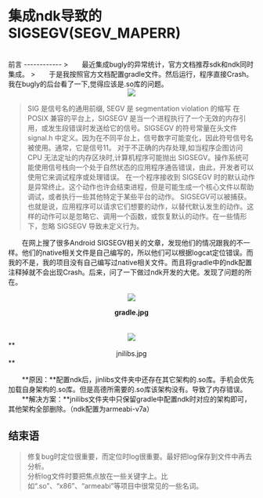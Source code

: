 集成ndk导致的SIGSEGV(SEGV_MAPERR)
============
<br/>
前言
------------
>　　最近集成bugly的异常统计，官方文档推荐sdk和ndk同时集成。  
>　　于是我按照官方文档配置gradle文件。然后运行，程序直接Crash。我在bugly的后台看了一下,觉得应该是.so库的问题。
<br/>
<div align=center><img  src="https://raw.githubusercontent.com/liangfeng093/MarkdownBlogs/master/res/2018-2/bugly_ndk1.png"/></div>

>SIG 是信号名的通用前缀, SEGV 是 segmentation violation 的缩写
在 POSIX 兼容的平台上，SIGSEGV 是当一个进程执行了一个无效的内存引用，或发生段错误时发送给它的信号。SIGSEGV 的符号常量在头文件 signal.h 中定义。因为在不同平台上，信号数字可能变化，因此符号信号名被使用。通常，它是信号11。
对于不正确的内存处理,如当程序企图访问 CPU 无法定址的内存区块时,计算机程序可能抛出 SIGSEGV。操作系统可能使用信号栈向一个处于自然状态的应用程序通告错误，由此，开发者可以使用它来调试程序或处理错误。
在一个程序接收到 SIGSEGV 时的默认动作是异常终止。这个动作也许会结束进程，但是可能生成一个核心文件以帮助调试，或者执行一些其他特定于某些平台的动作。
SIGSEGV可以被捕获。也就是说，应用程序可以请求它们想要的动作，以替代默认发生的动作。这样的动作可以是忽略它、调用一个函数，或恢复默认的动作。在一些情形下，忽略 SIGSEGV 导致未定义行为。

　　在网上搜了很多Android SIGSEGV相关的文章，发现他们的情况跟我的不一样。他们的native相关文件是自己编写的，所以他们可以根据logcat定位错误。而我的不是，我的项目没有自己编写过native相关文件。而且将gradle中的ndk配置注释掉就不会出现Crash。后来，问了一下做过ndk开发的大佬。发现了问题的所在。  

<div align=center><img  src="https://raw.githubusercontent.com/liangfeng093/MarkdownBlogs/master/res/2018-2/bugly_ndk2.png"/></div>

**<div align=center>gradle.jpg</div>**　　　　
<br/>
<div align=center><img  src="https://raw.githubusercontent.com/liangfeng093/MarkdownBlogs/master/res/2018-2/bugly_ndk3.png"/></div>
**<div align=center>jnilibs.jpg</div>**　　　　

　　**原因：**配置ndk后，jinlibs文件夹中还存在其它架构的.so库。手机会优先加载自身架构的.so库。但是高德所需要的.so库该架构没有。导致了内存错误。  
　　**解决方案：**jnilibs文件夹中只保留gradle中配置ndk时对应的架构即可，其他架构全部删除。（ndk配置为armeabi-v7a）

结束语
------------
>修复bug时定位很重要，而定位时log很重要。最好把log保存到文件中再去分析。  
>分析log文件时要把焦点放在一些关键字上。比如“.so”、“x86”、“armeabi”等项目中很常见的一些名词。